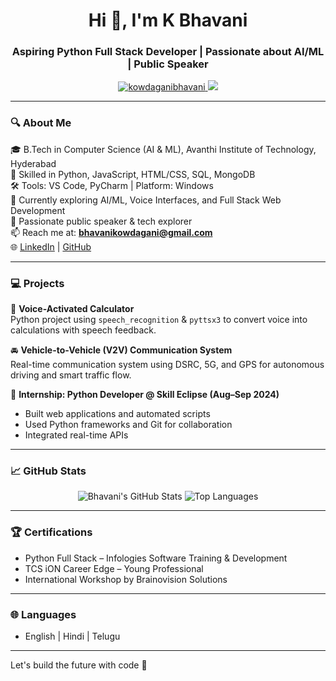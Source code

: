 <h1 align="center">Hi 👋, I'm K Bhavani</h1>
<h3 align="center">Aspiring Python Full Stack Developer | Passionate about AI/ML | Public Speaker</h3>

<p align="center">
  <a href="https://github.com/kowdaganibhavani">
    <img src="https://komarev.com/ghpvc/?username=kowdaganibhavani&label=Profile%20views&color=0e75b6&style=flat" alt="kowdaganibhavani" />
  </a>
  <a href="https://github.com/kowdaganibhavani?tab=followers">
    <img src="https://img.shields.io/github/followers/kowdaganibhavani?label=Followers&style=social" />
  </a>
</p>

---

### 🔍 About Me

🎓 B.Tech in Computer Science (AI & ML), Avanthi Institute of Technology, Hyderabad  
🧠 Skilled in Python, JavaScript, HTML/CSS, SQL, MongoDB  
🛠️ Tools: VS Code, PyCharm | Platform: Windows  
🌱 Currently exploring AI/ML, Voice Interfaces, and Full Stack Web Development  
📢 Passionate public speaker & tech explorer  
📫 Reach me at: **bhavanikowdagani@gmail.com**  
🌐 [LinkedIn](https://www.linkedin.com/in/kbhavanii/) | [GitHub](https://github.com/kowdaganibhavani)

---

### 💻 Projects

🚀 **Voice-Activated Calculator**  
Python project using `speech_recognition` & `pyttsx3` to convert voice into calculations with speech feedback.

🚘 **Vehicle-to-Vehicle (V2V) Communication System**  
Real-time communication system using DSRC, 5G, and GPS for autonomous driving and smart traffic flow.

🔧 **Internship: Python Developer @ Skill Eclipse (Aug–Sep 2024)**  
- Built web applications and automated scripts  
- Used Python frameworks and Git for collaboration  
- Integrated real-time APIs

---

### 📈 GitHub Stats

<p align="center">
  <img src="https://github-readme-stats.vercel.app/api?username=kowdaganibhavani&show_icons=true&theme=radical" alt="Bhavani's GitHub Stats" />
  <img src="https://github-readme-stats.vercel.app/api/top-langs/?username=kowdaganibhavani&layout=compact&theme=radical" alt="Top Languages" />
</p>

---

### 🏆 Certifications

- Python Full Stack – Infologies Software Training & Development  
- TCS iON Career Edge – Young Professional  
- International Workshop by Brainovision Solutions  

---

### 🌐 Languages

- English | Hindi | Telugu

---

Let's build the future with code 🚀
